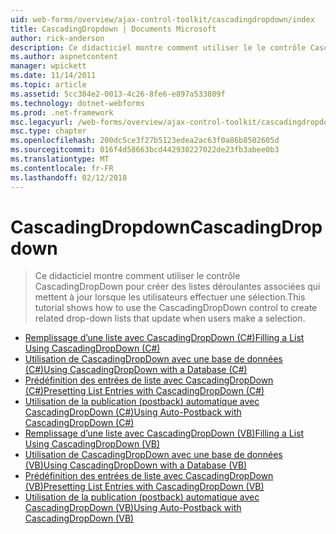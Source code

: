 ```yaml
---
uid: web-forms/overview/ajax-control-toolkit/cascadingdropdown/index
title: CascadingDropdown | Documents Microsoft
author: rick-anderson
description: Ce didacticiel montre comment utiliser le le contrôle CascadingDropDown pour créer la liste déroulante connexe répertorie cette mise à jour lorsque les utilisateurs effectuer une sélection.
ms.author: aspnetcontent
manager: wpickett
ms.date: 11/14/2011
ms.topic: article
ms.assetid: 5cc304e2-0013-4c26-8fe6-e897a533809f
ms.technology: dotnet-webforms
ms.prod: .net-framework
msc.legacyurl: /web-forms/overview/ajax-control-toolkit/cascadingdropdown
msc.type: chapter
ms.openlocfilehash: 200dc5ce3f27b5123edea2ac63f0a86b8502605d
ms.sourcegitcommit: 016f4d58663bcd442930227022de23fb3abee0b3
ms.translationtype: MT
ms.contentlocale: fr-FR
ms.lasthandoff: 02/12/2018
---
```

<a name="cascadingdropdown"></a><span data-ttu-id="b7008-103">CascadingDropdown</span><span class="sxs-lookup"><span data-stu-id="b7008-103">CascadingDropdown</span></span>
====================
> <span data-ttu-id="b7008-104">Ce didacticiel montre comment utiliser le contrôle CascadingDropDown pour créer des listes déroulantes associées qui mettent à jour lorsque les utilisateurs effectuer une sélection.</span><span class="sxs-lookup"><span data-stu-id="b7008-104">This tutorial shows how to use the CascadingDropDown control to create related drop-down lists that update when users make a selection.</span></span>


- [<span data-ttu-id="b7008-105">Remplissage d’une liste avec CascadingDropDown (C#)</span><span class="sxs-lookup"><span data-stu-id="b7008-105">Filling a List Using CascadingDropDown (C#)</span></span>](filling-a-list-using-cascadingdropdown-cs.md)
- [<span data-ttu-id="b7008-106">Utilisation de CascadingDropDown avec une base de données (C#)</span><span class="sxs-lookup"><span data-stu-id="b7008-106">Using CascadingDropDown with a Database (C#)</span></span>](using-cascadingdropdown-with-a-database-cs.md)
- [<span data-ttu-id="b7008-107">Prédéfinition des entrées de liste avec CascadingDropDown (C#)</span><span class="sxs-lookup"><span data-stu-id="b7008-107">Presetting List Entries with CascadingDropDown (C#)</span></span>](presetting-list-entries-with-cascadingdropdown-cs.md)
- [<span data-ttu-id="b7008-108">Utilisation de la publication (postback) automatique avec CascadingDropDown (C#)</span><span class="sxs-lookup"><span data-stu-id="b7008-108">Using Auto-Postback with CascadingDropDown (C#)</span></span>](using-auto-postback-with-cascadingdropdown-cs.md)
- [<span data-ttu-id="b7008-109">Remplissage d’une liste avec CascadingDropDown (VB)</span><span class="sxs-lookup"><span data-stu-id="b7008-109">Filling a List Using CascadingDropDown (VB)</span></span>](filling-a-list-using-cascadingdropdown-vb.md)
- [<span data-ttu-id="b7008-110">Utilisation de CascadingDropDown avec une base de données (VB)</span><span class="sxs-lookup"><span data-stu-id="b7008-110">Using CascadingDropDown with a Database (VB)</span></span>](using-cascadingdropdown-with-a-database-vb.md)
- [<span data-ttu-id="b7008-111">Prédéfinition des entrées de liste avec CascadingDropDown (VB)</span><span class="sxs-lookup"><span data-stu-id="b7008-111">Presetting List Entries with CascadingDropDown (VB)</span></span>](presetting-list-entries-with-cascadingdropdown-vb.md)
- [<span data-ttu-id="b7008-112">Utilisation de la publication (postback) automatique avec CascadingDropDown (VB)</span><span class="sxs-lookup"><span data-stu-id="b7008-112">Using Auto-Postback with CascadingDropDown (VB)</span></span>](using-auto-postback-with-cascadingdropdown-vb.md)
